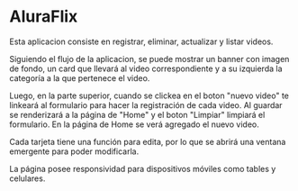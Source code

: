 # AluraFlix


Esta aplicacion consiste en registrar, eliminar, actualizar y listar videos. 

Siguiendo el flujo de la aplicacion, se puede mostrar un banner con imagen de fondo, un card que llevará al video correspondiente y a su izquierda la categoría a la que pertenece el video.

Luego, en la parte superior, cuando se clickea en el boton "nuevo video" te linkeará al formulario para hacer la registración de cada video.
Al guardar se renderizará a la página de "Home" y el boton "Limpiar" limpiará el formulario.
En la página de Home se verá agregado el nuevo video.

Cada tarjeta tiene una función para edita, por lo que se abrirá una ventana emergente para poder modificarla.

La página posee responsividad para dispositivos móviles como tables y celulares.

